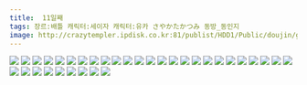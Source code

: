 ```yaml
---
title:  11일째
tags: 장르:배틀 캐릭터:세이자 캐릭터:유카 さやかたかつみ 동방_동인지
image: http://crazytempler.ipdisk.co.kr:81/publist/HDD1/Public/doujin/ghap/5339/001.jpg
---
```

<img src="http://crazytempler.ipdisk.co.kr:81/publist/HDD1/Public/doujin/ghap/5339/001.jpg">
<img src="http://crazytempler.ipdisk.co.kr:81/publist/HDD1/Public/doujin/ghap/5339/002.jpg">
<img src="http://crazytempler.ipdisk.co.kr:81/publist/HDD1/Public/doujin/ghap/5339/003.jpg">
<img src="http://crazytempler.ipdisk.co.kr:81/publist/HDD1/Public/doujin/ghap/5339/004.jpg">
<img src="http://crazytempler.ipdisk.co.kr:81/publist/HDD1/Public/doujin/ghap/5339/005.jpg">
<img src="http://crazytempler.ipdisk.co.kr:81/publist/HDD1/Public/doujin/ghap/5339/006.jpg">
<img src="http://crazytempler.ipdisk.co.kr:81/publist/HDD1/Public/doujin/ghap/5339/007.jpg">
<img src="http://crazytempler.ipdisk.co.kr:81/publist/HDD1/Public/doujin/ghap/5339/008.jpg">
<img src="http://crazytempler.ipdisk.co.kr:81/publist/HDD1/Public/doujin/ghap/5339/009.jpg">
<img src="http://crazytempler.ipdisk.co.kr:81/publist/HDD1/Public/doujin/ghap/5339/010.jpg">
<img src="http://crazytempler.ipdisk.co.kr:81/publist/HDD1/Public/doujin/ghap/5339/011.jpg">
<img src="http://crazytempler.ipdisk.co.kr:81/publist/HDD1/Public/doujin/ghap/5339/012.jpg">
<img src="http://crazytempler.ipdisk.co.kr:81/publist/HDD1/Public/doujin/ghap/5339/013.jpg">
<img src="http://crazytempler.ipdisk.co.kr:81/publist/HDD1/Public/doujin/ghap/5339/014.jpg">
<img src="http://crazytempler.ipdisk.co.kr:81/publist/HDD1/Public/doujin/ghap/5339/015.jpg">
<img src="http://crazytempler.ipdisk.co.kr:81/publist/HDD1/Public/doujin/ghap/5339/016.jpg">
<img src="http://crazytempler.ipdisk.co.kr:81/publist/HDD1/Public/doujin/ghap/5339/017.jpg">
<img src="http://crazytempler.ipdisk.co.kr:81/publist/HDD1/Public/doujin/ghap/5339/018.jpg">
<img src="http://crazytempler.ipdisk.co.kr:81/publist/HDD1/Public/doujin/ghap/5339/019.jpg">
<img src="http://crazytempler.ipdisk.co.kr:81/publist/HDD1/Public/doujin/ghap/5339/020.jpg">
<img src="http://crazytempler.ipdisk.co.kr:81/publist/HDD1/Public/doujin/ghap/5339/021.jpg">
<img src="http://crazytempler.ipdisk.co.kr:81/publist/HDD1/Public/doujin/ghap/5339/022.jpg">
<img src="http://crazytempler.ipdisk.co.kr:81/publist/HDD1/Public/doujin/ghap/5339/023.jpg">
<img src="http://crazytempler.ipdisk.co.kr:81/publist/HDD1/Public/doujin/ghap/5339/024.jpg">
<img src="http://crazytempler.ipdisk.co.kr:81/publist/HDD1/Public/doujin/ghap/5339/025.jpg">
<img src="http://crazytempler.ipdisk.co.kr:81/publist/HDD1/Public/doujin/ghap/5339/026.jpg">
<img src="http://crazytempler.ipdisk.co.kr:81/publist/HDD1/Public/doujin/ghap/5339/027.jpg">
<img src="http://crazytempler.ipdisk.co.kr:81/publist/HDD1/Public/doujin/ghap/5339/028.jpg">
<img src="http://crazytempler.ipdisk.co.kr:81/publist/HDD1/Public/doujin/ghap/5339/029.jpg">
<img src="http://crazytempler.ipdisk.co.kr:81/publist/HDD1/Public/doujin/ghap/5339/030.jpg">
<img src="http://crazytempler.ipdisk.co.kr:81/publist/HDD1/Public/doujin/ghap/5339/031.jpg">
<img src="http://crazytempler.ipdisk.co.kr:81/publist/HDD1/Public/doujin/ghap/5339/032.jpg">
<img src="http://crazytempler.ipdisk.co.kr:81/publist/HDD1/Public/doujin/ghap/5339/033.jpg">
<img src="http://crazytempler.ipdisk.co.kr:81/publist/HDD1/Public/doujin/ghap/5339/034.jpg">
